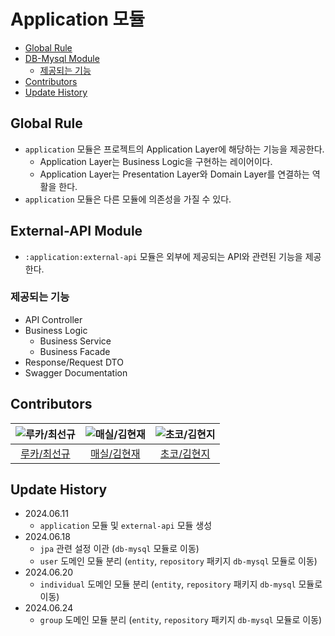 # Application 모듈

- [Global Rule](#global-rule)
- [DB-Mysql Module](#db-mysql-module)
    - [제공되는 기능](#제공되는-기능)
- [Contributors](#contributors)
- [Update History](#update-history)

## Global Rule

- `application` 모듈은 프로젝트의 Application Layer에 해당하는 기능을 제공한다.
    - Application Layer는 Business Logic을 구현하는 레이어이다.
    - Application Layer는 Presentation Layer와 Domain Layer를 연결하는 역활을 한다.
- `application` 모듈은 다른 모듈에 의존성을 가질 수 있다.

## External-API Module

- `:application:external-api` 모듈은 외부에 제공되는 API와 관련된 기능을 제공한다.

### 제공되는 기능

- API Controller
- Business Logic
    - Business Service
    - Business Facade
- Response/Request DTO
- Swagger Documentation

## Contributors

| ![루카/최선규](https://avatars.githubusercontent.com/u/98688494?v=4) | ![매실/김현재](https://avatars.githubusercontent.com/u/41482946?v=4) | ![초코/김현지](https://avatars.githubusercontent.com/u/112065014?v=4) |
|:---------------------------------------------------------------:|:---------------------------------------------------------------:|:----------------------------------------------------------------:|
|              [루카/최선규](https://github.com/luke0408)              |               [매실/김현재](https://github.com/galug)                |              [초코/김현지](https://github.com/hyeonji91)              |

## Update History

- 2024.06.11
    - `application` 모듈 및 `external-api` 모듈 생성
- 2024.06.18
    - `jpa` 관련 설정 이관 (`db-mysql` 모듈로 이동)
    - `user` 도메인 모듈 분리 (`entity`, `repository` 패키지 `db-mysql` 모듈로 이동)
- 2024.06.20
    - `individual` 도메인 모듈 분리 (`entity`, `repository` 패키지 `db-mysql` 모듈로 이동)
- 2024.06.24
    - `group` 도메인 모듈 분리 (`entity`, `repository` 패키지 `db-mysql` 모듈로 이동)
